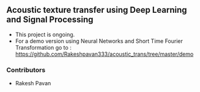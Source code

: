 ## Acoustic texture transfer using Deep Learning and Signal Processing
- This project is ongoing.
- For a demo version using Neural Networks and Short Time Fourier Transformation go to : https://github.com/Rakeshpavan333/acoustic_trans/tree/master/demo

### Contributors
- Rakesh Pavan
